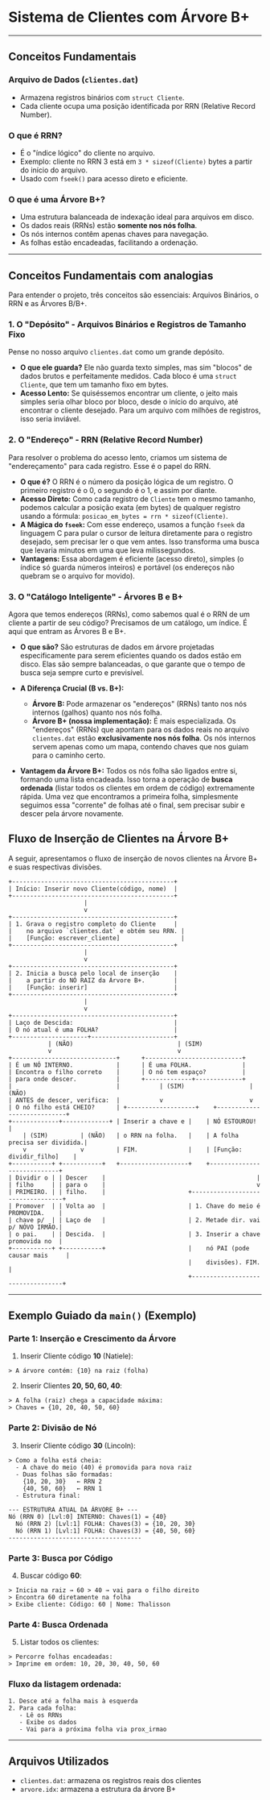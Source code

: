 # Sistema de Clientes com Árvore B+

---

## Conceitos Fundamentais

### Arquivo de Dados (`clientes.dat`)

* Armazena registros binários com `struct Cliente`.
* Cada cliente ocupa uma posição identificada por RRN (Relative Record Number).

### O que é RRN?

* É o "índice lógico" do cliente no arquivo.
* Exemplo: cliente no RRN 3 está em `3 * sizeof(Cliente)` bytes a partir do início do arquivo.
* Usado com `fseek()` para acesso direto e eficiente.

### O que é uma Árvore B+?

* Uma estrutura balanceada de indexação ideal para arquivos em disco.
* Os dados reais (RRNs) estão **somente nos nós folha**.
* Os nós internos contêm apenas chaves para navegação.
* As folhas estão encadeadas, facilitando a ordenação.

---

## Conceitos Fundamentais com analogias

Para entender o projeto, três conceitos são essenciais: Arquivos Binários, o RRN e as Árvores B/B+.

### 1. O "Depósito" - Arquivos Binários e Registros de Tamanho Fixo

Pense no nosso arquivo `clientes.dat` como um grande depósito.

-   **O que ele guarda?** Ele não guarda texto simples, mas sim "blocos" de dados brutos e perfeitamente medidos. Cada bloco é uma `struct Cliente`, que tem um tamanho fixo em bytes.
-  **Acesso Lento:** Se quiséssemos encontrar um cliente, o jeito mais simples seria olhar bloco por bloco, desde o início do arquivo, até encontrar o cliente desejado. Para um arquivo com milhões de registros, isso seria inviável.

### 2. O "Endereço" - RRN (Relative Record Number)

Para resolver o problema do acesso lento, criamos um sistema de "endereçamento" para cada registro. Esse é o papel do RRN.

-   **O que é?** O RRN é o número da posição lógica de um registro. O primeiro registro é o 0, o segundo é o 1, e assim por diante.
-  **Acesso Direto:** Como cada registro de `Cliente` tem o mesmo tamanho, podemos calcular a posição exata (em bytes) de qualquer registro usando a fórmula: `posicao_em_bytes = rrn * sizeof(Cliente)`.
-  **A Mágica do `fseek`:** Com esse endereço, usamos a função `fseek` da linguagem C para pular o cursor de leitura diretamente para o registro desejado, sem precisar ler o que vem antes. Isso transforma uma busca que levaria minutos em uma que leva milissegundos.
-  **Vantagens:** Essa abordagem é eficiente (acesso direto), simples (o índice só guarda números inteiros) e portável (os endereços não quebram se o arquivo for movido).

### 3. O "Catálogo Inteligente" - Árvores B e B+

Agora que temos endereços (RRNs), como sabemos qual é o RRN de um cliente a partir de seu código? Precisamos de um catálogo, um índice. É aqui que entram as Árvores B e B+.

-   **O que são?** São estruturas de dados em árvore projetadas especificamente para serem eficientes quando os dados estão em disco. Elas são sempre balanceadas, o que garante que o tempo de busca seja sempre curto e previsível.

-   **A Diferença Crucial (B vs. B+):**
    -  **Árvore B:** Pode armazenar os "endereços" (RRNs) tanto nos nós internos (galhos) quanto nos nós folha.
    -   **Árvore B+ (nossa implementação):** É mais especializada. Os "endereços" (RRNs) que apontam para os dados reais no arquivo `clientes.dat` estão **exclusivamente nos nós folha**. Os nós internos servem apenas como um mapa, contendo chaves que nos guiam para o caminho certo.

-  **Vantagem da Árvore B+:** Todos os nós folha são ligados entre si, formando uma lista encadeada. Isso torna a operação de **busca ordenada** (listar todos os clientes em ordem de código) extremamente rápida. Uma vez que encontramos a primeira folha, simplesmente seguimos essa "corrente" de folhas até o final, sem precisar subir e descer pela árvore novamente.

## Fluxo de Inserção de Clientes na Árvore B+
A seguir, apresentamos o fluxo de inserção de novos clientes na Árvore B+ e suas respectivas divisões. 
```
+---------------------------------------------+
| Início: Inserir novo Cliente(código, nome)  |
+---------------------------------------------+
                     |
                     v
+---------------------------------------------+
| 1. Grava o registro completo do Cliente     |
|    no arquivo `clientes.dat` e obtém seu RRN. |
|    [Função: escrever_cliente]                 |
+---------------------------------------------+
                     |
                     v
+---------------------------------------------+
| 2. Inicia a busca pelo local de inserção    |
|    a partir do NÓ RAIZ da Árvore B+.        |
|    [Função: inserir]                        |
+---------------------------------------------+
                     |
                     v
+---------------------------------------------+
| Laço de Descida:                            |
| O nó atual é uma FOLHA?                     |
+---------------------+-----------------------+
           | (NÃO)                             | (SIM)
           v                                   v
+-----------------------------+      +---------------------------+
| É um NÓ INTERNO.            |      | É uma FOLHA.              |
| Encontra o filho correto    |      | O nó tem espaço?          |
| para onde descer.           |      +-------------+-------------+
|                             |           | (SIM)                  | (NÃO)
| ANTES de descer, verifica:  |           v                        v
| O nó filho está CHEIO?      | +-------------------+    +----------------------------+
+-------------+-------------+ | Inserir a chave e |    | NÓ ESTOUROU!               |
    | (SIM)         | (NÃO)   | o RRN na folha.   |    | A folha precisa ser dividida.|
    v               v         | FIM.              |    | [Função: dividir_filho]    |
+-----------+ +-----------+   +-------------------+    +----------------------------+
| Dividir o | | Descer    |                                          |
| filho     | | para o    |                                          v
| PRIMEIRO. | | filho.    |                       +----------------------------------+
| Promover  | | Volta ao  |                       | 1. Chave do meio é PROMOVIDA.    |
| chave p/  | | Laço de   |                       | 2. Metade dir. vai p/ NÓVO IRMÃO.|
| o pai.    | | Descida.  |                       | 3. Inserir a chave promovida no  |
+-----------+ +-----------+                       |    nó PAI (pode causar mais     |
                                                  |    divisões). FIM.               |
                                                  +----------------------------------+
```

---

## Exemplo Guiado da `main()` (Exemplo)

### Parte 1: Inserção e Crescimento da Árvore

1. Inserir Cliente código **10** (Natiele):

```text
> A árvore contém: {10} na raiz (folha)
```

2. Inserir Clientes **20, 50, 60, 40**:

```text
> A folha (raiz) chega a capacidade máxima:
> Chaves = {10, 20, 40, 50, 60}
```

### Parte 2: Divisão de Nó

3. Inserir Cliente código **30** (Lincoln):

```text
> Como a folha está cheia:
  - A chave do meio (40) é promovida para nova raiz
  - Duas folhas são formadas:
    {10, 20, 30}   ← RRN 2
    {40, 50, 60}   ← RRN 1
  - Estrutura final:

--- ESTRUTURA ATUAL DA ÁRVORE B+ ---
Nó (RRN 0) [Lvl:0] INTERNO: Chaves(1) = {40}
  Nó (RRN 2) [Lvl:1] FOLHA: Chaves(3) = {10, 20, 30}
  Nó (RRN 1) [Lvl:1] FOLHA: Chaves(3) = {40, 50, 60}
-------------------------------------
```

### Parte 3: Busca por Código

4. Buscar código **60**:

```text
> Inicia na raiz → 60 > 40 → vai para o filho direito
> Encontra 60 diretamente na folha
> Exibe cliente: Código: 60 | Nome: Thalisson
```

### Parte 4: Busca Ordenada

5. Listar todos os clientes:

```text
> Percorre folhas encadeadas:
> Imprime em ordem: 10, 20, 30, 40, 50, 60
```

### Fluxo da listagem ordenada:

```text
1. Desce até a folha mais à esquerda
2. Para cada folha:
   - Lê os RRNs
   - Exibe os dados
   - Vai para a próxima folha via prox_irmao
```

---

## Arquivos Utilizados

* `clientes.dat`: armazena os registros reais dos clientes
* `arvore.idx`: armazena a estrutura da árvore B+

